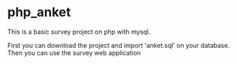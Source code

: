 # php_anket
This is a basic survey project on php with mysql.

First you can download the project and import 'anket.sql' on your database.
Then you can use the survey web application
